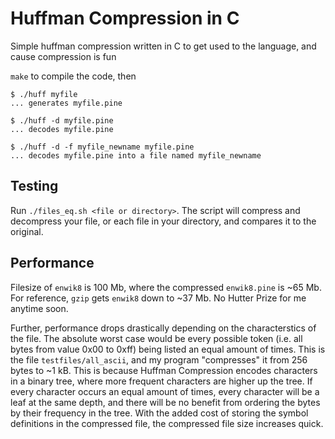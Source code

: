 # Huffman Compression in C

Simple huffman compression written in C to get used to the language, and cause compression is fun

`make` to compile the code, then

```console
$ ./huff myfile
... generates myfile.pine

$ ./huff -d myfile.pine
... decodes myfile.pine

$ ./huff -d -f myfile_newname myfile.pine
... decodes myfile.pine into a file named myfile_newname
```

## Testing

Run `./files_eq.sh <file or directory>`. The script will compress and decompress your file, or each file in your directory, and compares it to the original.

## Performance

Filesize of `enwik8` is 100 Mb, where the compressed `enwik8.pine` is ~65 Mb. For reference, `gzip` gets `enwik8` down to ~37 Mb. No Hutter Prize for me anytime soon.

Further, performance drops drastically depending on the characterstics of the file. The absolute worst case would be every possible token (i.e. all bytes from value 0x00 to 0xff) being listed an equal amount of times. This is the file `testfiles/all_ascii`, and my program "compresses" it from 256 bytes to ~1 kB. This is because Huffman Compression encodes characters in a binary tree, where more frequent characters are higher up the tree. If every character occurs an equal amount of times, every character will be a leaf at the same depth, and there will be no benefit from ordering the bytes by their frequency in the tree. With the added cost of storing the symbol definitions in the compressed file, the compressed file size increases quick.

